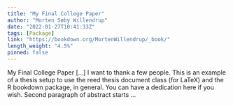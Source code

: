 ```yaml
---
title: "My Final College Paper"
author: "Morten Søby Willendrup"
date: "2022-01-27T10:41:33Z"
tags: [Package]
link: "https://bookdown.org/MortenWillendrup/_book/"
length_weight: "4.5%"
pinned: false
---
```


My Final College Paper [...] I want to thank a few people. This is an example of a thesis setup to use the reed thesis document class (for LaTeX) and the R bookdown package, in general. You can have a dedication here if you wish. Second paragraph of abstract starts ...
